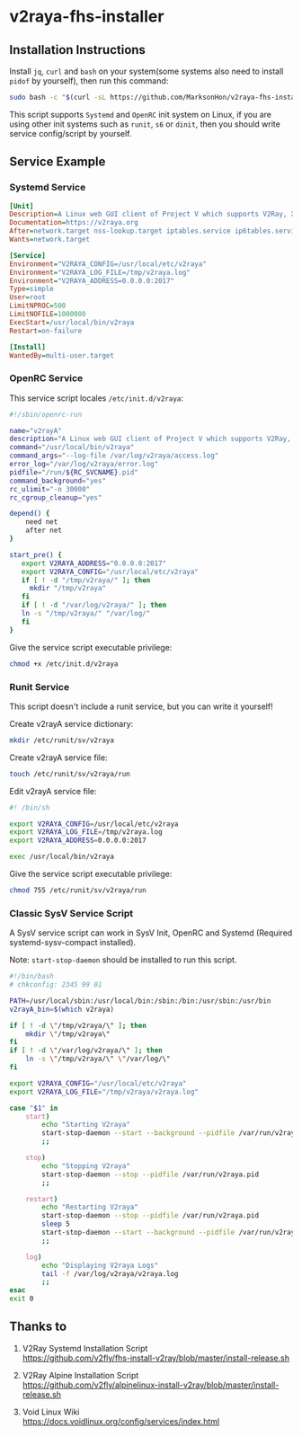 # v2raya-fhs-installer

## Installation Instructions

Install `jq`, `curl` and `bash` on your system(some systems also need to install `pidof` by yourself), then run this command:

```bash
sudo bash -c "$(curl -sL https://github.com/MarksonHon/v2raya-fhs-installer/raw/main/v2raya-fhs-installer.sh)"
```

This script supports `Systemd` and `OpenRC` init system on Linux, if you are using other init systems such as `runit`, `s6` or `dinit`, then you should write service config/script by yourself.

## Service Example

### Systemd Service

```ini
[Unit]
Description=A Linux web GUI client of Project V which supports V2Ray, Xray, SS, SSR, Trojan and Pingtunnel
Documentation=https://v2raya.org
After=network.target nss-lookup.target iptables.service ip6tables.service nftables.service
Wants=network.target

[Service]
Environment="V2RAYA_CONFIG=/usr/local/etc/v2raya"
Environment="V2RAYA_LOG_FILE=/tmp/v2raya.log"
Environment="V2RAYA_ADDRESS=0.0.0.0:2017"
Type=simple
User=root
LimitNPROC=500
LimitNOFILE=1000000
ExecStart=/usr/local/bin/v2raya
Restart=on-failure

[Install]
WantedBy=multi-user.target
```

### OpenRC Service

This service script locales `/etc/init.d/v2raya`:

```sh
#!/sbin/openrc-run

name="v2rayA"
description="A Linux web GUI client of Project V which supports V2Ray, Xray, SS, SSR, Trojan and Pingtunnel"
command="/usr/local/bin/v2raya"
command_args="--log-file /var/log/v2raya/access.log"
error_log="/var/log/v2raya/error.log"
pidfile="/run/${RC_SVCNAME}.pid"
command_background="yes"
rc_ulimit="-n 30000"
rc_cgroup_cleanup="yes"

depend() {
    need net
    after net
}

start_pre() {
   export V2RAYA_ADDRESS="0.0.0.0:2017"
   export V2RAYA_CONFIG="/usr/local/etc/v2raya"
   if [ ! -d "/tmp/v2raya/" ]; then 
     mkdir "/tmp/v2raya" 
   fi
   if [ ! -d "/var/log/v2raya/" ]; then
   ln -s "/tmp/v2raya/" "/var/log/"
   fi
}
```

Give the service script executable privilege:

```bash
chmod +x /etc/init.d/v2raya
```

### Runit Service

This script doesn't include a runit service, but you can write it yourself!

Create v2rayA service dictionary:

```sh
mkdir /etc/runit/sv/v2raya
```

Create v2rayA service file:

```sh
touch /etc/runit/sv/v2raya/run
```

Edit v2rayA service file:

```sh
#! /bin/sh

export V2RAYA_CONFIG=/usr/local/etc/v2raya
export V2RAYA_LOG_FILE=/tmp/v2raya.log
export V2RAYA_ADDRESS=0.0.0.0:2017

exec /usr/local/bin/v2raya
```

Give the service script executable privilege:

```bash
chmod 755 /etc/runit/sv/v2raya/run
```

### Classic SysV Service Script

A SysV service script can work in SysV Init, OpenRC and Systemd (Required systemd-sysv-compact installed).

Note: `start-stop-daemon` should be installed to run this script.
 
```sh
#!/bin/bash 
# chkconfig: 2345 99 01

PATH=/usr/local/sbin:/usr/local/bin:/sbin:/bin:/usr/sbin:/usr/bin
v2rayA_bin=$(which v2raya)

if [ ! -d \"/tmp/v2raya/\" ]; then 
    mkdir \"/tmp/v2raya\" 
fi
if [ ! -d \"/var/log/v2raya/\" ]; then
    ln -s \"/tmp/v2raya/\" \"/var/log/\"
fi

export V2RAYA_CONFIG="/usr/local/etc/v2raya"
export V2RAYA_LOG_FILE="/tmp/v2raya/v2raya.log"

case "$1" in
    start)
        echo "Starting V2raya"
        start-stop-daemon --start --background --pidfile /var/run/v2raya.pid --make-pidfile --exec $v2rayA_bin
        ;;

    stop)
        echo "Stopping V2raya"
        start-stop-daemon --stop --pidfile /var/run/v2raya.pid
        ;;

    restart)
        echo "Restarting V2raya"
        start-stop-daemon --stop --pidfile /var/run/v2raya.pid
        sleep 5
        start-stop-daemon --start --background --pidfile /var/run/v2raya.pid --make-pidfile --exec $v2rayA_bin
        ;;

    log)
        echo "Displaying V2raya Logs"
        tail -f /var/log/v2raya/v2raya.log
        ;;
esac
exit 0
```

## Thanks to

1. V2Ray Systemd Installation Script  
<https://github.com/v2fly/fhs-install-v2ray/blob/master/install-release.sh>

2. V2Ray Alpine Installation Script  
<https://github.com/v2fly/alpinelinux-install-v2ray/blob/master/install-release.sh>

3. Void Linux Wiki  
<https://docs.voidlinux.org/config/services/index.html>
